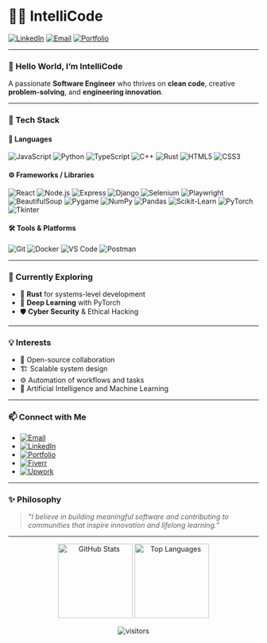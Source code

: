 # 👨‍💻 IntelliCode

[![LinkedIn](https://img.shields.io/badge/LinkedIn-blue?style=flat-square&logo=linkedin&logoColor=white&link=https://www.linkedin.com/in/intelli-code-80a07a338/)](https://www.linkedin.com/in/intelli-code-80a07a338/)
[![Email](https://img.shields.io/badge/Email-intellicode.ml@gmail.com-red?style=flat-square&logo=gmail&logoColor=white)](mailto:intellicode.ml@gmail.com)
[![Portfolio](https://img.shields.io/badge/Portfolio-Coming%20Soon-6f42c1?style=flat-square&logo=githubpages&logoColor=white)](https://intellicode-ml.github.io/IntelliCode/index.html)

---

### 👋 Hello World, I’m **IntelliCode**  
A passionate **Software Engineer** who thrives on **clean code**, creative **problem-solving**, and **engineering innovation**.

---

### 🚀 Tech Stack

#### 🔧 Languages
![JavaScript](https://img.shields.io/badge/-JavaScript-black?style=flat-square&logo=javascript)
![Python](https://img.shields.io/badge/-Python-black?style=flat-square&logo=python)
![TypeScript](https://img.shields.io/badge/-TypeScript-black?style=flat-square&logo=typescript)
![C++](https://img.shields.io/badge/-C++-black?style=flat-square&logo=cplusplus)
![Rust](https://img.shields.io/badge/-Rust-black?style=flat-square&logo=rust)
![HTML5](https://img.shields.io/badge/-HTML5-black?style=flat-square&logo=html5)
![CSS3](https://img.shields.io/badge/-CSS3-black?style=flat-square&logo=css3)

#### ⚙️ Frameworks / Libraries
![React](https://img.shields.io/badge/-React-black?style=flat-square&logo=react)
![Node.js](https://img.shields.io/badge/-Node.js-black?style=flat-square&logo=node.js)
![Express](https://img.shields.io/badge/-Express-black?style=flat-square&logo=express)
![Django](https://img.shields.io/badge/-Django-black?style=flat-square&logo=django)
![Selenium](https://img.shields.io/badge/-Selenium-black?style=flat-square&logo=selenium)
![Playwright](https://img.shields.io/badge/-Playwright-black?style=flat-square&logo=playwright)
![BeautifulSoup](https://img.shields.io/badge/-Bs4-black?style=flat-square&logo=python)
![Pygame](https://img.shields.io/badge/-Pygame-black?style=flat-square&logo=python)
![NumPy](https://img.shields.io/badge/-NumPy-black?style=flat-square&logo=numpy)
![Pandas](https://img.shields.io/badge/-Pandas-black?style=flat-square&logo=pandas)
![Scikit-Learn](https://img.shields.io/badge/-Scikit--Learn-black?style=flat-square&logo=scikit-learn)
![PyTorch](https://img.shields.io/badge/-PyTorch-black?style=flat-square&logo=pytorch)
![Tkinter](https://img.shields.io/badge/-Tkinter-black?style=flat-square&logo=python)

#### 🛠 Tools & Platforms
![Git](https://img.shields.io/badge/-Git-black?style=flat-square&logo=git)
![Docker](https://img.shields.io/badge/-Docker-black?style=flat-square&logo=docker)
![VS Code](https://img.shields.io/badge/-VSCode-black?style=flat-square&logo=visual-studio-code)
![Postman](https://img.shields.io/badge/-Postman-black?style=flat-square&logo=postman)

---

### 🌱 Currently Exploring
- 🦀 **Rust** for systems-level development  
- 🧠 **Deep Learning** with PyTorch  
- 🛡️ **Cyber Security** & Ethical Hacking  

---

### 💡 Interests
- 🧩 Open-source collaboration  
- 🏗️ Scalable system design  
- ⚙️ Automation of workflows and tasks  
- 🤖 Artificial Intelligence and Machine Learning  

---

### 📫 Connect with Me
- [![Email](https://img.shields.io/badge/Email-D14836?style=for-the-badge&logo=gmail&logoColor=white)](mailto:intellicode.ml@gmail.com)
- [![LinkedIn](https://img.shields.io/badge/LinkedIn-0A66C2?style=for-the-badge&logo=linkedin&logoColor=white)](https://www.linkedin.com/in/intelli-code-80a07a338/)
- [![Portfolio](https://img.shields.io/badge/Portfolio-000000?style=for-the-badge&logo=github&logoColor=white)](https://intellicode-ml.github.io/IntelliCode/index.html)
- [![Fiverr](https://img.shields.io/badge/Fiverr-1DBF73?style=for-the-badge&logo=fiverr&logoColor=white)](https://www.fiverr.com/intellicodeml)
- [![Upwork](https://img.shields.io/badge/Upwork-6fda44?style=for-the-badge&logo=upwork&logoColor=white)](https://www.upwork.com/freelancers/)

---

### ✨ Philosophy
> *“I believe in building meaningful software and contributing to communities that inspire innovation and lifelong learning.”*

---

<!-- GitHub Stats -->
<p align="center">
  <img src="https://github-readme-stats.vercel.app/api?username=intellicode-ml&show_icons=true&theme=radical" alt="GitHub Stats" height="150"/>
  <img src="https://github-readme-stats.vercel.app/api/top-langs/?username=intellicode-ml&layout=compact&theme=radical" alt="Top Languages" height="150"/>
</p>

<!-- Visitor Badge -->
<p align="center">
  <img src="https://komarev.com/ghpvc/?username=intellicode-ml&style=flat-square&color=brightgreen" alt="visitors"/>
</p>
